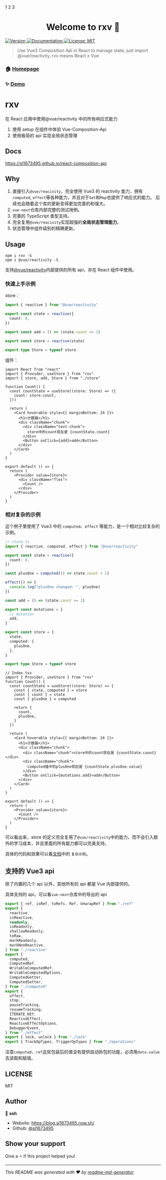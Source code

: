 1
2
3
<h1 align="center">Welcome to rxv 👋</h1>
<p>
  <a href="https://www.npmjs.com/package/rxv" target="_blank">
    <img alt="Version" src="https://img.shields.io/npm/v/rxv.svg">
  </a>
  <a href="https://sl1673495.github.io/react-composition-api" target="_blank">
    <img alt="Documentation" src="https://img.shields.io/badge/documentation-yes-brightgreen.svg" />
  </a>
  <a href="#" target="_blank">
    <img alt="License: MIT" src="https://img.shields.io/badge/License-MIT-yellow.svg" />
  </a>
</p>

> Use Vue3 Composition Api in React to manage state, just import @vue/reactivity, rxv means React x Vue

### 🏠 [Homepage](https://github.com/sl1673495/react-composition-api)

### ✨ [Demo](https://sl1673495.github.io/react-composition-api)

# rxv

在 React 应用中使用@vue/reactivity 中的所有响应式能力

1. 使用 setup 在组件中体验 Vue-Composition-Api
2. 使用极简的 api 实现全局状态管理

## Docs

https://sl1673495.github.io/react-composition-api

## Why

1. 直接引入`@vue/reacivity`，完全使用 Vue3 的 reactivity 能力，拥有`computed`, `effect`等各种能力，并且对于`Set`和`Map`也提供了响应式的能力。
   后续也会随着这个库的更新变得更加完善的和强大。
2. `vue-next`仓库内部完整的测试用例。
3. 完善的 TypeScript 类型支持。
4. 完全复用`@vue/reacivity`实现超强的**全局状态管理能力**。
5. 状态管理中组件级别的精确更新。

## Usage

```
npm i rxv -S
npm i @vue/reactivity -S
```

支持[@vue/reactivity](https://www.npmjs.com/package/@vue/reactivity)内部提供的所有 api，并在 React 组件中使用。

### 快速上手示例

store：

```ts
import { reactive } from "@vue/reactivity"

export const state = reactive({
  count: 0,
})

export const add = () => (state.count += 1)

export const store = reactive(state)

export type Store = typeof store
```

组件：

```tsx
import React from "react"
import { Provider, useStore } from "rxv"
import { store, add, Store } from "./store"

function Count() {
  const countState = useStore((store: Store) => ({
    count: store.count,
  }))

  return (
    <Card hoverable style={{ marginBottom: 24 }}>
      <h1>计数器</h1>
      <div className="chunk">
        <div className="text-chunk">
          store中的count现在是 {countState.count}
        </div>
        <Button onClick={add}>add</Button>
      </div>
    </Card>
  )
}

export default () => {
  return (
    <Provider value={store}>
      <div className="flex">
        <Count />
      </div>
    </Provider>
  )
}
```

### 相对复杂的示例

这个例子里使用了 Vue3 中的 `computed`、`effect` 等能力，是一个相对比较复杂的示例。

```ts
// store.ts
import { reactive, computed, effect } from "@vue/reactivity"

export const state = reactive({
  count: 0,
})

const plusOne = computed(() => state.count + 1)

effect(() => {
  console.log("plusOne changed: ", plusOne)
})

const add = () => (state.count += 1)

export const mutations = {
  // mutation
  add,
}

export const store = {
  state,
  computed: {
    plusOne,
  },
}

export type Store = typeof store
```

```tsx
// Index.tsx
import { Provider, useStore } from "rxv"
function Count() {
  const countState = useStore((store: Store) => {
    const { state, computed } = store
    const { count } = state
    const { plusOne } = computed

    return {
      count,
      plusOne,
    }
  })

  return (
    <Card hoverable style={{ marginBottom: 24 }}>
      <h1>计数器</h1>
      <div className="chunk">
        <div className="chunk">store中的count现在是 {countState.count}</div>
        <div className="chunk">
          computed值中的plusOne现在是 {countState.plusOne.value}
        </div>
        <Button onClick={mutations.add}>add</Button>
      </div>
    </Card>
  )
}

export default () => {
  return (
    <Provider value={store}>
      <Count />
    </Provider>
  )
}
```

可以看出来，store 的定义完全复用了`@vue/reactivity`中的能力，而不会引入额外的学习成本，并且里面的所有能力都可以完美支持。

具体的代码和效果可以看[文档](https://sl1673495.github.io/react-composition-api)中的 `复杂示例`。

## 支持的 Vue3 api

除了内置的几个 api 以外，其他所有的 api 都是 Vue 内部提供的。

具体支持的 api，可以看`vue-next`仓库中的导出的 api

```ts
export { ref, isRef, toRefs, Ref, UnwrapRef } from "./ref"
export {
  reactive,
  isReactive,
  readonly,
  isReadonly,
  shallowReadonly,
  toRaw,
  markReadonly,
  markNonReactive,
} from "./reactive"
export {
  computed,
  ComputedRef,
  WritableComputedRef,
  WritableComputedOptions,
  ComputedGetter,
  ComputedSetter,
} from "./computed"
export {
  effect,
  stop,
  pauseTracking,
  resumeTracking,
  ITERATE_KEY,
  ReactiveEffect,
  ReactiveEffectOptions,
  DebuggerEvent,
} from "./effect"
export { lock, unlock } from "./lock"
export { TrackOpTypes, TriggerOpTypes } from "./operations"
```

注意`computed`、`ref`这些包装后的值没有提供自动拆包的功能，必须用`data.value`去读取和赋值。

## LICENSE

MIT

## Author

👤 **ssh**

- Website: https://blog.sl1673495.now.sh/
- Github: [@sl1673495](https://github.com/sl1673495)

## Show your support

Give a ⭐️ if this project helped you!

---

_This README was generated with ❤️ by [readme-md-generator](https://github.com/kefranabg/readme-md-generator)_
